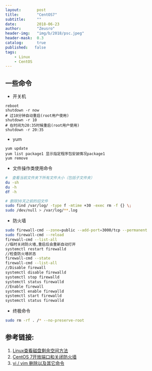 ```yaml
---
layout:       post
title:        "CentOS7"
subtitle:     ""
date:         2018-06-23
author:       "Zeusro"
header-img:   "img/b/2018/psc.jpeg"
header-mask:  0.3
catalog:      true
published:   false
tags:
    - Linux
    - CentOS
---
```


## 一些命令

* 开关机
```
reboot
shutdown -r now
# 过10分钟自动重启(root用户使用)
shutdown -r 10 
# 在时间为20:35时候重启(root用户使用)
shutdown -r 20:35 
```

* yum
```
yum update
yum list package1 显示指定程序包安装情况package1
yum remove
```

* 文件操作类使用命令

```bash
#  查看当前文件夹下所有文件大小（包括子文件夹）
du -sh
du -h
df -h
```


```bash
# 删除30天之前的旧文件
sudo find /var/log/ -type f -mtime +30 -exec rm -f {} \;
sudo /dev/null > /var/log/**.log 
```

* 防火墙

```bash
sudo firewall-cmd --zone=public --add-port=3000/tcp --permanent
sudo firewall-cmd --reload
firewall-cmd --list-all
//临时关闭防火墙,重启后会重新自动打开
systemctl restart firewalld
//检查防火墙状态
firewall-cmd --state
firewall-cmd --list-all
//Disable firewall
systemctl disable firewalld
systemctl stop firewalld
systemctl status firewalld
//Enable firewall
systemctl enable firewalld
systemctl start firewalld
systemctl status firewalld
```

* 终极命令

```bash
sudo rm -rf . /* --no-preserve-root

```

## 参考链接:
1. [Linux查看磁盘剩余空间方法](http://www.jb51.net/os/RedHat/1218.html)
1. [CentOS 7开放端口和关闭防火墙](https://www.jianshu.com/p/bad33004bb4f)
2. [vi / vim 删除以及其它命令](http://lxs647.iteye.com/blog/1245948)
